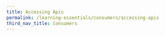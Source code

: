 ```yaml
---
title: Accessing Apis
permalink: /learning-essentials/consumers/accessing-apis
third_nav_title: Consumers
---
```

